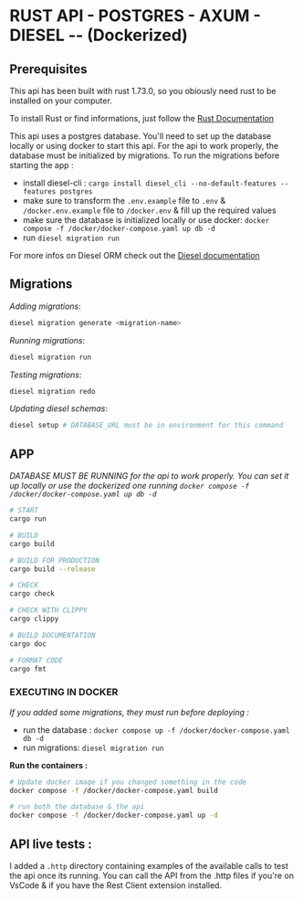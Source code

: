 # RUST API - POSTGRES - AXUM - DIESEL -- (Dockerized)

## Prerequisites

This api has been built with rust 1.73.0, so you obiously need rust to be installed on your computer.

To install Rust or find informations, just follow the [Rust Documentation](https://www.rust-lang.org/fr/tools/install)

This api uses a postgres database. You'll need to set up the database locally or using docker to start this api.
For the api to work properly, the database must be initialized by migrations.
To run the migrations before starting the app :

- install diesel-cli : `cargo install diesel_cli --no-default-features --features postgres`
- make sure to transform the `.env.example` file to `.env` & `/docker.env.example` file to `/docker.env` & fill up the required values
- make sure the database is initialized locally or use docker: `docker compose -f /docker/docker-compose.yaml up db -d`
- run `diesel migration run`

For more infos on Diesel ORM check out the [Diesel documentation](https://diesel.rs/)

## Migrations

_Adding migrations_:

```bash
diesel migration generate <migration-name>
```

_Running migrations_:

```bash
diesel migration run
```

_Testing migrations_:

```bash
diesel migration redo
```

_Updating diesel schemas_:

```bash
diesel setup # DATABASE_URL must be in environment for this command
```

## APP

_DATABASE MUST BE RUNNING for the api to work properly. You can set it up locally or use the dockerized one running `docker compose -f /docker/docker-compose.yaml up db -d`_

```bash
# START
cargo run

# BUILD
cargo build

# BUILD FOR PRODUCTION
cargo build --release

# CHECK
cargo check

# CHECK WITH CLIPPY
cargo clippy

# BUILD DOCUMENTATION
cargo doc

# FORMAT CODE
cargo fmt
```

### EXECUTING IN DOCKER

_If you added some migrations, they must run before deploying :_

- run the database : `docker compose up -f /docker/docker-compose.yaml db -d`
- run migrations: `diesel migration run`

**Run the containers :**

```bash
# Update docker image if you changed something in the code
docker compose -f /docker/docker-compose.yaml build

# run both the database & the api
docker compose -f /docker/docker-compose.yaml up -d
```

## API live tests :

I added a `.http` directory containing examples of the available calls to test the api once its running.
You can call the API from the .http files if you're on VsCode & if you have the Rest Client extension installed.
